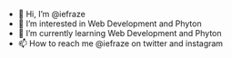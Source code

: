 - 👋 Hi, I’m @iefraze
- 👀 I’m interested in Web Development and Phyton
- 🌱 I’m currently learning Web Development and Phyton
- 📫 How to reach me @iefraze on twitter and instagram

<!---
iefraze/iefraze is a ✨ special ✨ repository because its `README.md` (this file) appears on your GitHub profile.
You can click the Preview link to take a look at your changes.
--->
